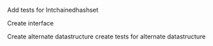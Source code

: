 Add tests for Intchainedhashset

Create interface

Create alternate datastructure
create tests for alternate datastructure

